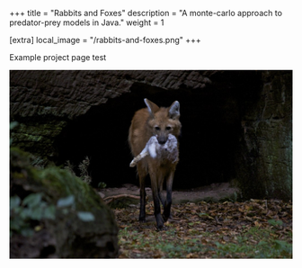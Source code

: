 +++
title = "Rabbits and Foxes"
description = "A monte-carlo approach to predator-prey models in Java."
weight = 1

[extra]
local_image = "/rabbits-and-foxes.png"
+++

Example project page test

![image](rabbits-and-foxes.png)
